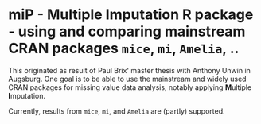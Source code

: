 # miP - Multiple Imputation R package - using and comparing mainstream CRAN packages `mice`, `mi`, `Amelia`, ..

This originated as result of Paul Brix' master thesis with Anthony Unwin in Augsburg. 
One goal is to be able to use the mainstream and widely used CRAN packages for missing value data analysis,
notably applying **M**ultiple **I**mputation.

Currently, results from `mice`, `mi`, and `Amelia`  are (partly) supported.
